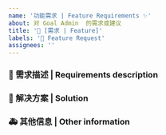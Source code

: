 ```yaml
---
name: '功能需求 | Feature Requirements ✨'
about: 对 Goal Admin  的需求或建议
title: '👑 [需求 | Feature]'
labels: '👑 Feature Request'
assignees: ''
---
```


### 🥰 需求描述 | Requirements description

<!--
详细地描述需求，让大家都能理解
Describe the requirements in detail so that everyone can understand them
-->

### 🧐 解决方案 | Solution

<!--
如果你有解决方案，在这里清晰地阐述
If you have a solution, explain it clearly here
-->

### 🚑 其他信息 | Other information

<!--
如截图等其他信息可以贴在这里
Other information such as screenshots can be posted here
-->
